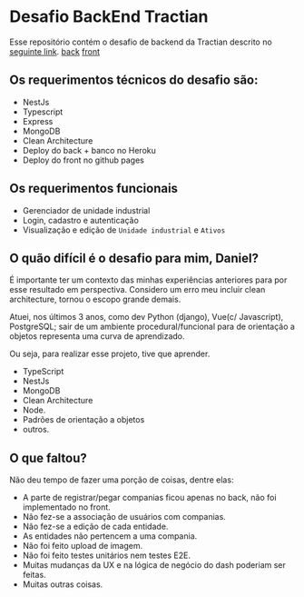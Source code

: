 # Desafio BackEnd Tractian
Esse repositório contém o desafio de backend da Tractian descrito no [seguinte link](https://tractian.notion.site/Back-End-Software-Engineer-584a6e7bbd8b4ef48fc1e59ce0f964fc).
[back](https://thawing-ravine-54889.herokuapp.com/api/)
[front](https://danielpassy.github.io/tractian_challenge/)

## Os requerimentos técnicos do desafio são:

- NestJs
- Typescript
- Express
- MongoDB
- Clean Architecture
- Deploy do back + banco no Heroku
- Deploy do front no github pages

## Os requerimentos funcionais
- Gerenciador de unidade industrial
- Login, cadastro e autenticação
- Visualização e edição de `Unidade industrial` e `Ativos`


## O quão difícil é o desafio para mim, Daniel?
É importante ter um contexto das minhas experiências anteriores para por esse resultado em perspectiva.
Considero um erro meu incluir clean architecture, tornou o escopo grande demais.

Atuei, nos últimos 3 anos, como dev Python (django), Vue(c/ Javascript), PostgreSQL; sair de um ambiente procedural/funcional para de orientação a objetos representa uma curva de aprendizado.

Ou seja, para realizar esse projeto, tive que aprender.

- TypeScript
- NestJs
- MongoDB
- Clean Architecture
- Node.
- Padrões de orientação a objetos
- outros.

## O que faltou?
Não deu tempo de fazer uma porção de coisas, dentre elas:
- A parte de registrar/pegar companias ficou apenas no back, não foi implementado no front.
- Não fez-se a associação de usuários com companias.
- Não fez-se a edição de cada entidade.
- As entidades não pertencem a uma compania.
- Não foi feito upload de imagem.
- Não foi feito testes unitários nem testes E2E.
- Muitas mudanças da UX e na lógica de negócio do dash poderiam ser feitas.
- Muitas outras coisas.